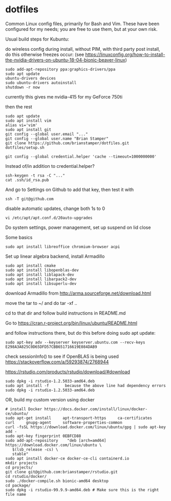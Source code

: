 dotfiles
========

Common Linux config files, primarily for Bash and Vim. These have been configured for my needs; you are free to use them, but at your own risk.

Usual build steps for Kubuntu:

do wireless config during install, without PIM, with third party
post install, do this otherwise freezes occur:
(see https://linuxconfig.org/how-to-install-the-nvidia-drivers-on-ubuntu-18-04-bionic-beaver-linux)

    sudo add-apt-repository ppa:graphics-drivers/ppa
    sudo apt update
    ubuntu-drivers devices
    sudo ubuntu-drivers autoinstall
    shutdown -r now

currently this gives me nvidia-415 for my GeForce 750ti

then the rest

    sudo apt update
    sudo apt install vim
    alias vi='vim'
    sudo apt install git
    git config --global user.email "..."
    git config --global user.name "Brian Stamper"
    git clone https://github.com/brianstamper/dotfiles.git
    dotfiles/setup.sh
    
    git config --global credential.helper 'cache --timeout=1000000000'

Instead of/in addition to  credential.helper?

    ssh-keygen -t rsa -C "..."
    cat .ssh/id_rsa.pub 

And go to Settings on Github to add that key, then test it with

    ssh -T git@github.com


disable automatic updates, change both 1s to 0

    vi /etc/apt/apt.conf.d/20auto-upgrades

Do system settings, power management, set up suspend on lid close

Some basics

    sudo apt install libreoffice chromium-browser acpi


Set up linear algebra backend, install Armadillo

    sudo apt install cmake
    sudo apt install libopenblas-dev
    sudo apt install liblapack-dev
    sudo apt install libarpack2-dev
    sudo apt install libsuperlu-dev

download Armadillo from http://arma.sourceforge.net/download.html

move the tar to ~/ and do tar -xf ..

cd to that dir and follow build instructions in README.md

Go to https://cran.r-project.org/bin/linux/ubuntu/README.html

and follow instructions there, but do this before doing sudo apt update:

    sudo apt-key adv --keyserver keyserver.ubuntu.com --recv-keys E298A3A825C0D65DFD57CBB651716619E084DAB9


check sessionInfo() to see if OpenBLAS is being used
https://stackoverflow.com/a/59293874/2768944

https://rstudio.com/products/rstudio/download/#download

    sudo dpkg -i rstudio-1.2.5033-amd64.deb
    sudo apt install -f       because the above line had dependency errors
    sudo dpkg -i rstudio-1.2.5033-amd64.deb

OR, build my custom version using docker

    # install Docker https://docs.docker.com/install/linux/docker-ce/ubuntu/
    sudo apt-get install     apt-transport-https     ca-certificates     curl     gnupg-agent     software-properties-common
    curl -fsSL https://download.docker.com/linux/ubuntu/gpg | sudo apt-key add -
    sudo apt-key fingerprint 0EBFCD88
    sudo add-apt-repository    "deb [arch=amd64] https://download.docker.com/linux/ubuntu \
       $(lsb_release -cs) \
       stable"
    sudo apt install docker-ce docker-ce-cli containerd.io
    mkdir projects
    cd projects/
    git clone git@github.com:brianstamper/rstudio.git
    cd rstudio/docker/
    sudo ./docker-compile.sh bionic-amd64 desktop
    cd package/
    sudo dpkg -i rstudio-99.9.9-amd64.deb # Make sure this is the right file name
   
   
